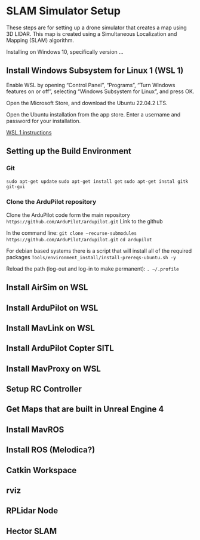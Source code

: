 # SLAM Simulator Setup

These steps are for setting up a drone simulator that creates a map using 3D LIDAR. This map is created using a Simultaneous Localization and Mapping (SLAM) algorithm. 

Installing on Windows 10, specifically version ...

## Install Windows Subsystem for Linux 1 (WSL 1)

Enable WSL by opening “Control Panel”, “Programs”, “Turn Windows features on or off”, selecting “Windows Subsystem for Linux”, and press OK.


Open the Microsoft Store, and download the Ubuntu 22.04.2 LTS. 


Open the Ubuntu installation from the app store. Enter a username and password for your installation. 


[WSL 1 instructions](https://learn.microsoft.com/en-us/windows/wsl/install)

## Setting up the Build Environment

### Git

`sudo apt-get update`
`sudo apt-get install get`
`sudo apt-get instal gitk git-gui`

### Clone the ArduPilot repository

Clone the ArduPilot code form the main repository
`https://github.com/ArduPilot/ardupilot.git` Link to the github

In the command line:
`git clone –recurse-submodules https://github.com/ArduPilot/ardupilot.git`
`cd ardupilot`

For debian based systems there is a script that will install all of the required packages
`Tools/environment_install/install-prereqs-ubuntu.sh -y`

Reload the path (log-out and log-in to make permanent):
`. ~/.profile`


## Install AirSim on WSL

## Install ArduPilot on WSL

## Install MavLink on WSL

## Install ArduPilot Copter SITL

## Install MavProxy on WSL

## Setup RC Controller

## Get Maps that are built in Unreal Engine 4

## Install MavROS 

## Install ROS (Melodica?)

## Catkin Workspace

## rviz

## RPLidar Node

## Hector SLAM

